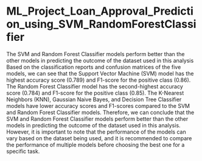 # ML_Project_Loan_Approval_Prediction_using_SVM_RandomForestClassifier
The SVM and Random Forest Classifier models perform better than the other models in predicting the outcome of the dataset used in this analysis
Based on the classification reports and confusion matrices of the five models, we can see that the Support Vector Machine (SVM) model has the highest accuracy score (0.789) and F1-score for the positive class (0.86). 
The Random Forest Classifier model has the second-highest accuracy score (0.784) and F1-score for the positive class (0.85). 
The K-Nearest Neighbors (KNN), Gaussian Naive Bayes, and Decision Tree Classifier models have lower accuracy scores and F1-scores compared to the SVM and Random Forest Classifier models. 
Therefore, we can conclude that the SVM and Random Forest Classifier models perform better than the other models in predicting the outcome of the dataset used in this analysis. 
However, it is important to note that the performance of the models can vary based on the dataset being used, and it is recommended to compare the performance of multiple models before choosing the best one for a specific task.
